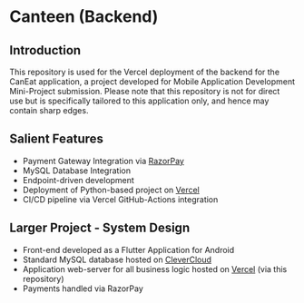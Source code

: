 # Canteen (Backend)

## Introduction
This repository is used for the Vercel deployment of the backend for the CanEat application, a project developed for Mobile Application Development Mini-Project submission.
Please note that this repository is not for direct use but is specifically tailored to this application only, and hence may contain sharp edges.

## Salient Features
- Payment Gateway Integration via [RazorPay](https://razorpay.com/)
- MySQL Database Integration
- Endpoint-driven development
- Deployment of Python-based project on [Vercel](https://vercel.com/)
- CI/CD pipeline via Vercel GitHub-Actions integration

## Larger Project - System Design
- Front-end developed as a Flutter Application for Android
- Standard MySQL database hosted on [CleverCloud](https://www.clever-cloud.com/)
- Application web-server for all business logic hosted on [Vercel](https://vercel.com/) (via this repository)
- Payments handled via RazorPay
